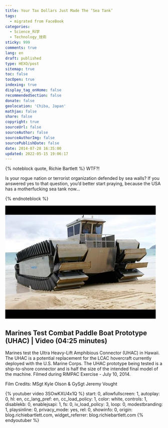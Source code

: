 ```yaml
---
title: Your Tax Dollars Just Made The ‘Sea Tank’
tags:
  - migrated from FaceBook
categories:
  - Science_科学
  - Technology_技術
sticky: 999
comments: true
lang: en
draft: published
type: HEXO/post
sitemap: true
toc: false
tocOpen: true
indexing: true
display_tag_onHome: false
recommendedSection: false
donate: false
geolocation: 'Chiba, Japan'
mathjax: false
share: false
copyright: true
sourceUrl: false
sourceAuthor: false
sourceAuthorImg: false
sourcePublishDate: false
date: 2014-07-28 16:35:00
updated: 2022-05-15 19:06:17
---
```

{% noteblock quote, Richie Bartlett %}
WTF?!

Is your rogue nation or terrorist organization defended by sea walls? If you answered yes to that question, you’d better start praying, because the USA has a motherfucking sea tank now…

{% endnoteblock %}

![](./Tax-Dollars-Just-Made-Sea-Tank/sea_tank.jpg)



## Marines Test Combat Paddle Boat Prototype (UHAC) | Video (04:25 minutes)
 Marines test the Ultra Heavy-Lift Amphibious Connector (UHAC) in Hawaii. The UHAC is a potential replacement for the LCAC hovercraft currently deployed with the U.S. Marine Corps. The UHAC prototype being tested is a ship-to-shore connector and is half the size of the intended final model of the machine. Filmed during RIMPAC Exercise - July 10, 2014.
  
 Film Credits:  MSgt Kyle Olson & GySgt Jeremy Vought

{% youtuber video 3SOwKXU4x1Q %} 
  start: 0,
  allowfullscreen: 1,
  autoplay: 0,
  hl: en,
  cc_lang_pref: en,
  cc_load_policy: 1,
  color: white,
  controls: 1,
  disablekb: 0,
  enablejsapi: 1,
  fs: 0,
  iv_load_policy: 3,
  loop: 0,
  modestbranding: 1,
  playsinline: 0,
  privacy_mode: yes,
  rel: 0,
  showinfo: 0,
  origin: blog.richiebartlett.com,
  widget_referrer: blog.richiebartlett.com
{% endyoutuber %}
